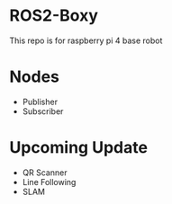 # ROS2-Boxy
This repo is for raspberry pi 4 base robot

# Nodes
- Publisher
- Subscriber

# Upcoming Update
- QR Scanner
- Line Following
- SLAM